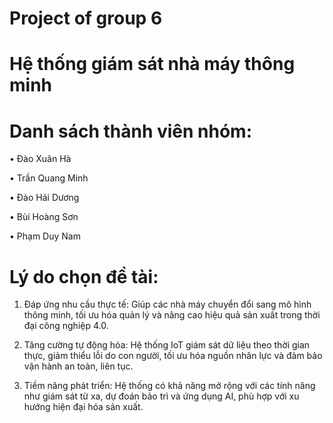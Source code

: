 # Project of group 6
# Hệ thống giám sát nhà máy thông minh
# Danh sách thành viên nhóm:
•	Đào Xuân Hà  

• Trần Quang Minh

• Đào Hải Dương

• Bùi Hoàng Sơn

• Phạm Duy Nam

# Lý do chọn đề tài:  
1. Đáp ứng nhu cầu thực tế: Giúp các nhà máy chuyển đổi sang mô hình thông minh, tối ưu hóa quản lý và nâng cao hiệu quả sản xuất trong thời đại công nghiệp 4.0.

2. Tăng cường tự động hóa: Hệ thống IoT giám sát dữ liệu theo thời gian thực, giảm thiểu lỗi do con người, tối ưu hóa nguồn nhân lực và đảm bảo vận hành an toàn, liên tục.

3. Tiềm năng phát triển: Hệ thống có khả năng mở rộng với các tính năng như giám sát từ xa, dự đoán bảo trì và ứng dụng AI, phù hợp với xu hướng hiện đại hóa sản xuất.










